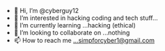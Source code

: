 - 👋 Hi, I’m @cyberguy12
- 👀 I’m interested in hacking coding and tech stuff...
- 🌱 I’m currently learning ...hacking (ethical)
- 💞️ I’m looking to collaborate on ...nothing
- 📫 How to reach me ...simpforcyber1@gmail.com

<!---
cyberguy12/cyberguy12 is a ✨ special ✨ repository because its `README.md` (this file) appears on your GitHub profile.
You can click the Preview link to take a look at your changes.
--->
